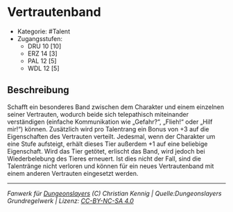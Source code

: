 <!---
Dies ist ein Fanwerk für DUNGEONSLAYERS (C) von Christian Kennig

Quellen:      [Dungeonslayers Grundregelwerk](https://www.f-space.de/ds4/downloads.html)
              [Talentbeschreibungen](https://www.f-space.de/ds4/tools-talentcards.html)
License:      [CC-BY-NC-SA 4.0](https://creativecommons.org/licenses/by-nc-sa/4.0/deed.de)
Richtlinien:  [Fanwerkrichtlinien](https://www.dungeonslayers.net/fanwerk-richtlinien/)
Autor:        Zauberlehrling
-->

  
# Vertrautenband  
- Kategorie: #Talent  
- Zugangsstufen:  
  - DRU 10 [10]  
  - ERZ 14 [3]  
  - PAL 12 [5]  
  - WDL 12 [5]  

## Beschreibung  
Schafft ein besonderes Band zwischen dem Charakter und einem einzelnen seiner Vertrauten, wodurch beide sich telepathisch miteinander verständigen (einfache Kommunikation wie „Gefahr?“, „Flieh!“ oder „Hilf mir!“) können. Zusätzlich wird pro Talentrang ein Bonus von +3 auf die Eigenschaften des Vertrauten verteilt. Jedesmal, wenn der Charakter um eine Stufe aufsteigt, erhält dieses Tier außerdem +1 auf eine beliebige Eigenschaft. Wird das Tier getötet, erlischt das Band, wird jedoch bei Wiederbelebung des Tieres erneuert. Ist dies nicht der Fall, sind die Talentränge nicht verloren und können für ein neues Vertrautenband mit einem anderen Vertrauten eingesetzt werden.


___  
*Fanwerk für [Dungeonslayers](https://www.dungeonslayers.net/) (C) Christian Kennig | Quelle:Dungeonslayers Grundregelwerk | Lizenz: [CC-BY-NC-SA 4.0](https://creativecommons.org/licenses/by-nc-sa/4.0/deed.de)*  